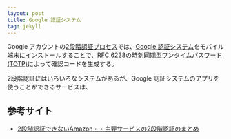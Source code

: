 ```yaml
---
layout: post
title: Google 認証システム
tag: jekyll
---
```

Google アカウントの[2段階認証プロセス](https://www.google.co.jp/intl/ja/landing/2step/)では、[Google 認証システム](https://support.google.com/accounts/answer/1066447?hl=ja)をモバイル端末にインストールすることで、[RFC 6238](http://tools.ietf.org/html/rfc6238)の[時刻同期型ワンタイムパスワード (TOTP)](https://en.wikipedia.org/wiki/Time-based_One-time_Password_Algorithm)によって確認コードを生成する。

2段階認証にはいろいろなシステムがあるが、Google 認証システムのアプリを使うことができるサービスは、

## 参考サイト ##

- [2段階認証できないAmazon・・主要サービスの2段階認証のまとめ](http://ischool.co.jp/2015-11-13/)
